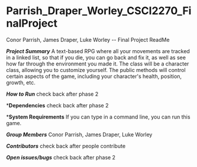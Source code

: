# Parrish_Draper_Worley_CSCI2270_FinalProject
Conor Parrish, James Draper, Luke Worley -- Final Project ReadMe

***Project Summary***
A text-based RPG where all your movements are tracked in a linked list, so that if you die, you can go back and fix it, as well as see how far through the environment you made it. The class will be a character class, allowing you to customize yourself. The public methods will control certain aspects of the game, including your character's health, position, growth, etc.

***How to Run***
check back after phase 2

***Dependencies**
check back after phase 2

***System Requirements**
If you can type in a command line, you can run this game.

***Group Members***
Conor Parrish, James Draper, Luke Worley

***Contributors***
check back after people contribute

***Open issues/bugs***
check back after phase 2
